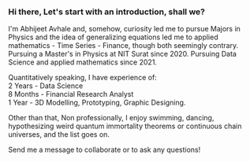### Hi there, Let's start with an introduction, shall we?
I'm Abhijeet Avhale and, somehow, curiosity led me to pursue Majors in Physics and the idea of generalizing equations led me to applied mathematics - Time Series - Finance, though both seemingly contrary.
Pursuing a Master's in Physics at NIT Surat since 2020.
Pursuing Data Science and applied mathematics since 2021.

Quantitatively speaking, I have experience of: \
2 Years - Data Science \
8 Months - Financial Research Analyst \
1 Year - 3D Modelling, Prototyping, Graphic Designing. 


Other than that, Non professionally, I enjoy swimming, dancing, hypothesizing weird quantum immortality theorems or continuous chain universes, and the list goes on.

Send me a message to collaborate or to ask any questions!
